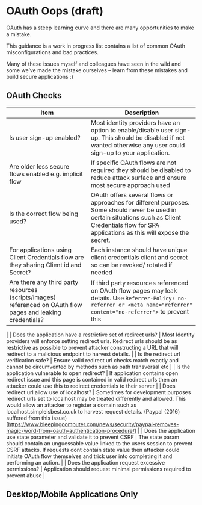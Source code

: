 # OAuth Oops (draft)

OAuth has a steep learning curve and there are many opportunities to make a mistake.

This guidance is a work in progress list contains a list of common OAuth misconfigurations and bad practices.

Many of these issues myself and colleagues have seen in the wild and some we’ve made the mistake ourselves – learn from these mistakes and build secure applications :)

## OAuth Checks

| Item    | Description |
| -------- | ------- |
| Is user sign-up enabled?  | Most identity providers have an option to enable/disable user sign-up. This should be disabled if not wanted otherwise any user could sign-up to your application. |
| Are older less secure flows enabled e.g. implicit flow | If specific OAuth flows are not required they should be disabled to reduce attack surface and ensure most secure approach used |
| Is the correct flow being used?  | OAuth offers several flows or approaches for different purposes. Some should never be used in certain situations such as Client Credentials flow for SPA applications as this will expose the secret. |
| For applications using Client Credentials flow are they sharing Client id and Secret? | Each instance should have unique client credentials client and secret so can be revoked/ rotated if needed |
| Are there any third party resources (scripts/images) referenced on OAuth flow pages and leaking credentials? | If third party resources referenced on OAuth flow pages may leak details. Use ```Referrer-Policy: no-referrer or <meta name="referrer" content="no-referrer">``` to prevent this
 |
| Does the application have a restrictive set of redirect urls? | Most Identity providers will enforce setting redirect urls. Redirect urls should be as restrictive as possible to prevent attacker constructing a URL that will redirect to a malicious endpoint to harvest details. |
| Is the redirect url verification safe? | Ensure valid redirect url checks match exactly and cannot be circumvented by methods such as path transversal etc |
| Is the application vulnerable to open redirect? | If application contains open redirect issue and this page is contained in valid redirect urls then an attacker could use this to redirect credentials to their server |
| Does redirect url allow use of localhost? | Sometimes for development purposes redirect urls set to localhost may be treated differently and allowed. This would allow an attacker to register a domain such as localhost.simpleisbest.co.uk to harvest request details. (Paypal (2016) suffered from this issue)[https://www.bleepingcomputer.com/news/security/paypal-removes-magic-word-from-oauth-authentication-procedure/] |
| Does the application use state parameter and validate it to prevent CSRF | The state param should contain an unguessable value linked to the users session to prevent CSRF attacks. If requests dont contain state value then attacker could initiate OAuth flow themselves and trick user into completing it and performing an action. |
| Does the application request excessive permissions? | Application should request minimal permissions required to prevent abuse |

## Desktop/Mobile Applications Only
